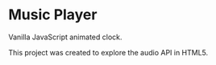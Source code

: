 # Music Player

Vanilla JavaScript animated clock.

This project was created to explore the audio API in HTML5.
